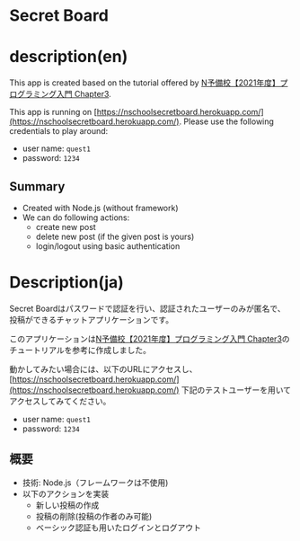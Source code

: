 # Secret Board

# description(en)
This app is created based on the tutorial offered by [N予備校【2021年度】プログラミング入門 Chapter3](https://www.nnn.ed.nico/courses/999/chapters/13382).

This app is running on [https://nschoolsecretboard.herokuapp.com/](https://nschoolsecretboard.herokuapp.com/).
Please use the following credentials to play around:
- user name: `quest1`
- password: `1234`

## Summary
- Created with Node.js (without framework)
- We can do following actions:
  - create new post
  - delete new post (if the given post is yours)
  - login/logout using basic authentication

# Description(ja)
Secret Boardはパスワードで認証を行い、認証されたユーザーのみが匿名で、投稿ができるチャットアプリケーションです。

このアプリケーションは[N予備校【2021年度】プログラミング入門 Chapter3](https://www.nnn.ed.nico/courses/999/chapters/13382)のチュートリアルを参考に作成しました。

動かしてみたい場合には、以下のURLにアクセスし、
[https://nschoolsecretboard.herokuapp.com/](https://nschoolsecretboard.herokuapp.com/)
下記のテストユーザーを用いてアクセスしてみてください。
- user name: `quest1`
- password: `1234`
## 概要
- 技術: Node.js（フレームワークは不使用)
- 以下のアクションを実装
  - 新しい投稿の作成
  - 投稿の削除(投稿の作者のみ可能)
  - ベーシック認証も用いたログインとログアウト
